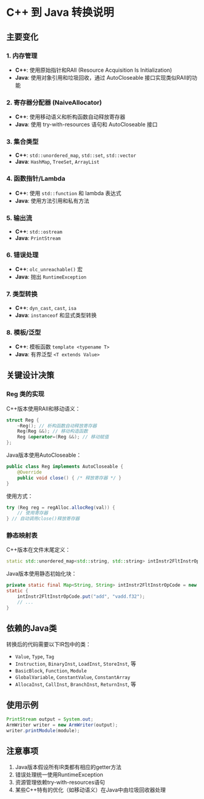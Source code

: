 # C++ 到 Java 转换说明

## 主要变化

### 1. 内存管理
- **C++**: 使用原始指针和RAII (Resource Acquisition Is Initialization)
- **Java**: 使用对象引用和垃圾回收，通过 AutoCloseable 接口实现类似RAII的功能

### 2. 寄存器分配器 (NaiveAllocator)
- **C++**: 使用移动语义和析构函数自动释放寄存器
- **Java**: 使用 try-with-resources 语句和 AutoCloseable 接口

### 3. 集合类型
- **C++**: `std::unordered_map`, `std::set`, `std::vector`
- **Java**: `HashMap`, `TreeSet`, `ArrayList`

### 4. 函数指针/Lambda
- **C++**: 使用 `std::function` 和 lambda 表达式
- **Java**: 使用方法引用和私有方法

### 5. 输出流
- **C++**: `std::ostream` 
- **Java**: `PrintStream`

### 6. 错误处理
- **C++**: `olc_unreachable()` 宏
- **Java**: 抛出 `RuntimeException`

### 7. 类型转换
- **C++**: `dyn_cast`, `cast`, `isa`
- **Java**: `instanceof` 和显式类型转换

### 8. 模板/泛型
- **C++**: 模板函数 `template <typename T>`
- **Java**: 有界泛型 `<T extends Value>`

## 关键设计决策

### Reg 类的实现
C++版本使用RAII和移动语义：
```cpp
struct Reg {
    ~Reg(); // 析构函数自动释放寄存器
    Reg(Reg &&); // 移动构造函数
    Reg &operator=(Reg &&); // 移动赋值
};
```

Java版本使用AutoCloseable：
```java
public class Reg implements AutoCloseable {
    @Override
    public void close() { /* 释放寄存器 */ }
}
```

使用方式：
```java
try (Reg reg = regAlloc.allocReg(val)) {
    // 使用寄存器
} // 自动调用close()释放寄存器
```

### 静态映射表
C++版本在文件末尾定义：
```cpp
static std::unordered_map<std::string, std::string> intInstr2FltInstrOpCode{...};
```

Java版本使用静态初始化块：
```java
private static final Map<String, String> intInstr2FltInstrOpCode = new HashMap<>();
static {
    intInstr2FltInstrOpCode.put("add", "vadd.f32");
    // ...
}
```

## 依赖的Java类
转换后的代码需要以下IR包中的类：
- `Value`, `Type`, `Tag`
- `Instruction`, `BinaryInst`, `LoadInst`, `StoreInst`, 等
- `BasicBlock`, `Function`, `Module`
- `GlobalVariable`, `ConstantValue`, `ConstantArray`
- `AllocaInst`, `CallInst`, `BranchInst`, `ReturnInst`, 等

## 使用示例
```java
PrintStream output = System.out;
ArmWriter writer = new ArmWriter(output);
writer.printModule(module);
```

## 注意事项
1. Java版本假设所有IR类都有相应的getter方法
2. 错误处理统一使用RuntimeException
3. 资源管理依赖try-with-resources语句
4. 某些C++特有的优化（如移动语义）在Java中由垃圾回收器处理
